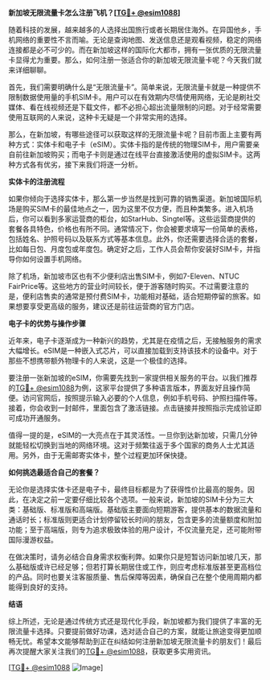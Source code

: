 **新加坡无限流量卡怎么注册飞机？[[TG💪+ @esim1088](https://t.me/s/esim1088)]**

随着科技的发展，越来越多的人选择出国旅行或者长期居住海外。在异国他乡，手机网络的重要性不言而喻。无论是查询地图、发送信息还是观看视频，稳定的网络连接都是必不可少的。而在新加坡这样的国际化大都市，拥有一张优质的无限流量卡显得尤为重要。那么，如何注册一张适合你的新加坡无限流量卡呢？今天我们就来详细聊聊。

首先，我们需要明确什么是“无限流量卡”。简单来说，无限流量卡就是一种提供不限制数据使用量的手机SIM卡。用户可以在有效期内尽情使用网络，无论是刷社交媒体、看在线视频还是下载文件，都不必担心超出流量限制的问题。对于经常需要使用互联网的人来说，这种卡无疑是一个非常实用的选择。

那么，在新加坡，有哪些途径可以获取这样的无限流量卡呢？目前市面上主要有两种方式：实体卡和电子卡（eSIM）。实体卡指的是传统的物理SIM卡，用户需要亲自前往新加坡购买；而电子卡则是通过在线平台直接激活使用的虚拟SIM卡。这两种方式各有优劣，接下来我们将逐一分析。

**实体卡的注册流程**

如果你倾向于选择实体卡，那么第一步当然是找到可靠的销售渠道。新加坡国际机场是购买SIM卡的最佳地点之一，因为这里不仅方便，而且种类繁多。进入机场后，你可以看到多家运营商的柜台，如StarHub、Singtel等。这些运营商提供的套餐各具特色，价格也有所不同。通常情况下，你会被要求填写一份简单的表格，包括姓名、护照号码以及联系方式等基本信息。此外，你还需要选择合适的套餐，比如每日包、月度包或年度包。确定好之后，工作人员会帮你安装好SIM卡，并指导你如何设置手机网络。

除了机场，新加坡市区也有不少便利店出售SIM卡，例如7-Eleven、NTUC FairPrice等。这些地方的营业时间较长，便于游客随时购买。不过需要注意的是，便利店售卖的通常是预付费SIM卡，功能相对基础，适合短期停留的旅客。如果想要享受更高级的服务，建议还是前往运营商的官方门店。

**电子卡的优势与操作步骤**

近年来，电子卡逐渐成为一种新兴的趋势，尤其是在疫情之后，无接触服务的需求大幅增长。eSIM是一种嵌入式芯片，可以直接加载到支持该技术的设备中。对于那些不想携带额外物理卡的人来说，这是一个极佳的选择。

要注册一张新加坡的eSIM，你需要先找到一家提供相关服务的平台。以我们推荐的[TG💪+ @esim1088](https://t.me/s/esim1088)为例，这家平台提供了多种语言版本，界面友好且操作简便。访问官网后，按照提示输入必要的个人信息，例如手机号码、护照扫描件等。接着，你会收到一封邮件，里面包含了激活链接。点击链接并按照指示完成验证即可成功开通服务。

值得一提的是，eSIM的一大亮点在于其灵活性。一旦你到达新加坡，只需几分钟就能轻松切换到当地的网络环境。这对于频繁往返于多个国家的商务人士尤其适用。另外，由于无需邮寄实体卡，整个过程更加环保快捷。

**如何挑选最适合自己的套餐？**

无论你是选择实体卡还是电子卡，最终目标都是为了获得性价比最高的服务。因此，在决定之前一定要仔细比较各个选项。一般来说，新加坡的SIM卡分为三大类：基础版、标准版和高端版。基础版主要面向短期游客，提供基本的数据流量和通话时长；标准版则更适合计划停留较长时间的朋友，包含更多的流量额度和附加功能；至于高端版，则专为追求极致体验的用户设计，不仅流量充足，还可能附带国际漫游权益。

在做决策时，请务必结合自身需求权衡利弊。如果你只是短暂访问新加坡几天，那么基础版或许已经足够；但若打算长期居住或工作，则应考虑标准版甚至更高档位的产品。同时也要关注客服质量、售后保障等因素，确保自己在整个使用周期内都能得到良好的支持。

**结语**

综上所述，无论是通过传统方式还是现代化手段，新加坡都为我们提供了丰富的无限流量卡选择。只要提前做好功课，选对适合自己的方案，就能让旅途变得更加顺畅无忧。希望本文能够帮助到正在纠结如何注册新加坡无限流量卡的朋友们！最后再次提醒大家关注我们的[TG💪+ @esim1088](https://t.me/s/esim1088)，获取更多实用资讯。

[[TG💪+ @esim1088](https://t.me/s/esim1088) ![Image](https://i.postimg.cc/4NQfJmqS/Snipaste-2025-05-13-00-14-12.png)]